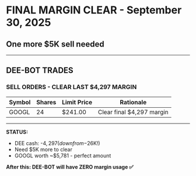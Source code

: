# FINAL MARGIN CLEAR - September 30, 2025
## One more $5K sell needed

---

## DEE-BOT TRADES

### SELL ORDERS - CLEAR LAST $4,297 MARGIN

| Symbol | Shares | Limit Price | Rationale |
|--------|--------|-------------|-----------|
| GOOGL  | 24     | $241.00     | Clear final $4,297 margin |

---

**STATUS:**
- DEE cash: -$4,297 (down from -$26K!)
- Need $5K more to clear
- GOOGL worth ~$5,781 - perfect amount

**After this: DEE-BOT will have ZERO margin usage ✅**